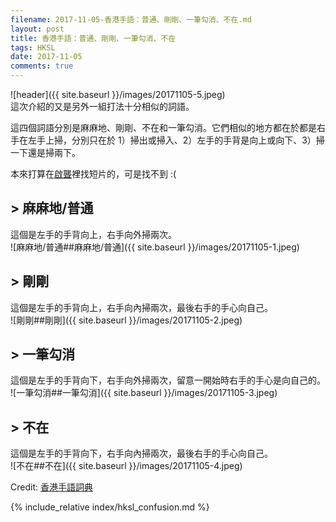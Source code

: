 ```yaml
---
filename: 2017-11-05-香港手語：普通、剛剛、一筆勾消、不在.md
layout: post
title: 香港手語：普通、剛剛、一筆勾消、不在
tags: HKSL
date: 2017-11-05
comments: true
---
```

![header]({{ site.baseurl }}/images/20171105-5.jpeg)  
這次介紹的又是另外一組打法十分相似的詞語。

這四個詞語分別是麻麻地、剛剛、不在和一筆勾消。它們相似的地方都在於都是右手在左手上掃，分別只在於 1）掃出或掃入、2）左手的手背是向上或向下、3）掃一下還是掃兩下。

本來打算在[啟聾](http://www.sign-aip.net/sign-aip/tc/home/)裡找短片的，可是找不到 :(

## > 麻麻地/普通
這個是左手的手背向上，右手向外掃兩次。  
![麻麻地/普通##麻麻地/普通]({{ site.baseurl }}/images/20171105-1.jpeg)

## > 剛剛
這個是左手的手背向上，右手向內掃兩次，最後右手的手心向自己。  
![剛剛##剛剛]({{ site.baseurl }}/images/20171105-2.jpeg)

## > 一筆勾消
這個是左手的手背向下，右手向外掃兩次，留意一開始時右手的手心是向自己的。  
![一筆勾消##一筆勾消]({{ site.baseurl }}/images/20171105-3.jpeg)

## > 不在
這個是左手的手背向下，右手向內掃兩次，最後右手的手心向自己。  
![不在##不在]({{ site.baseurl }}/images/20171105-4.jpeg)

Credit: [香港手語詞典](http://www.cp1897.com.hk/product_info.php?BookId=9789629961954)

{% include_relative index/hksl_confusion.md %}